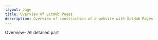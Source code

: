 ```yaml
---
layout: page
title: Overview of GitHub Pages
description: Overview of construction of a website with GitHub Pages
---
```


Overview- All detailed part